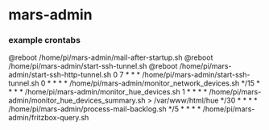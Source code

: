 # mars-admin


### example crontabs

@reboot /home/pi/mars-admin/mail-after-startup.sh
@reboot /home/pi/mars-admin/start-ssh-tunnel.sh
@reboot /home/pi/mars-admin/start-ssh-http-tunnel.sh
0 7 * * * /home/pi/mars-admin/start-ssh-tunnel.sh
0 * * * * /home/pi/mars-admin/monitor_network_devices.sh
*/15 * * * * /home/pi/mars-admin/monitor_hue_devices.sh
1 * * * * /home/pi/mars-admin/monitor_hue_devices_summary.sh > /var/www/html/hue
*/30 * * * * /home/pi/mars-admin/process-mail-backlog.sh
*/5 * * * * /home/pi/mars-admin/fritzbox-query.sh

